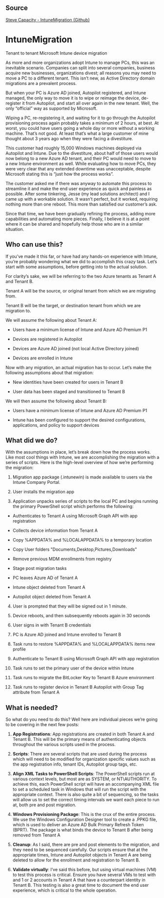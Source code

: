 ## Source
[Steve Capacity - IntuneMigration (Github)](https://github.com/stevecapacity/IntuneMigration)

# IntuneMigration

Tenant to tenant Microsoft Intune device migration

As more and more organizations adopt Intune to manage PCs, this was an inevitable scenario. Companies can split into several companies, business acquire new businesses, organizations divest; all reasons you may need to move a PC to a different tenant. This isn’t new, as Active Directory domain migrations are a prevalent process.

  

But when your PC is Azure AD joined, Autopilot registered, and Intune managed, the only way to move it is to wipe or reimage the device, de-register it from Autopilot, and start all over again in the new tenant. Well, the only “official” way as supported by Microsoft.

  

Wiping a PC, re-registering it, and waiting for it to go through the Autopilot provisioning process again probably takes a minimum of 2 hours, at best. At worst, you could have users going a whole day or more without a working machine. That’s not good. At least that’s what a large customer of mine thought about 3 years ago when they were facing a divestiture.

  

This customer had roughly 15,000 Windows machines deployed via Autopilot and Intune. Due to the divestiture, about half of those users would now belong to a new Azure AD tenant, and their PC would need to move to a new Intune environment as well. While evaluating how to move PCs, they were very clear that any extended downtime was unacceptable, despite Microsoft stating this is “just how the process works”.

  

The customer asked me if there was anyway to automate this process to streamline it and make the end user experience as quick and painless as possible. After some tinkering, Jesse (my lead solutions architect) and I came up with a workable solution. It wasn’t perfect, but it worked, requiring nothing more than one reboot. This more than satisfied our customer’s ask.

  

Since that time, we have been gradually refining the process, adding more capabilities and automating more pieces. Finally, I believe it is at a point where it can be shared and hopefully help those who are in a similar situation.

  

## Who can use this?

If you’ve made it this far, or have had any hands-on experience with Intune, you’re probably wondering what we did to accomplish this crazy task. Let’s start with some assumptions, before getting into to the actual solution.

  

For clarity’s sake, we will be referring to the two Azure tenants as Tenant A and Tenant B.

Tenant A will be the source, or original tenant from which we are migrating from.

  

Tenant B will be the target, or destination tenant from which we are migration to.

  

We will assume the following about Tenant A:

  

* Users have a minimum license of Intune and Azure AD Premium P1

* Devices are registered in Autopilot

* Devices are Azure AD joined (not local Active Directory joined)

* Devices are enrolled in Intune

  

Now with any migration, an actual migration has to occur. Let’s make the following assumptions about that migration:

  

* New identities have been created for users in Tenant B

* User data has been staged and transitioned to Tenant B

  

We will then assume the following about Tenant B:

  

* Users have a minimum license of Intune and Azure AD Premium P1

* Intune has been configured to support the desired configurations, applications, and policy to support devices

  

## What did we do?

With the assumptions in place, let’s break down how the process works. Like most cool things with Intune, we are accomplishing the migration with a series of scripts. Here is the high-level overview of how we’re performing the migration:

  

1. Migration app package (.intunewin) is made available to users via the Intune Company Portal.

2. User installs the migration app

3. Application unpacks series of scripts to the local PC and begins running the primary PowerShell script which performs the following:

* Authenticates to Tenant A using Microsoft Graph API with app registration

* Collects device information from Tenant A

* Copy %APPDATA% and %LOCALAPPDATA% to a temporary location

* Copy User folders "Documents,Desktop,Pictures,Downloads"

* Remove previous MDM enrollments from registry

* Stage post migration tasks

* PC leaves Azure AD of Tenant A

* Intune object deleted from Tenant A

* Autopilot object deleted from Tenant A

4. User is prompted that they will be signed out in 1 minute.

5. Device reboots, and then subsequently reboots again in 30 seconds

6. User signs in with Tenant B credentials

7. PC is Azure AD joined and Intune enrolled to Tenant B

8. Task runs to restore %APPDATA% and %LOCALAPPDATA% items new profile

9. Authenticate to Tenant B using Microsoft Graph API with app registration

10. Task runs to set the primary user of the device within Intune

11. Task runs to migrate the BitLocker Key to Tenant B Azure environment

12. Task runs to register device in Tenant B Autopilot with Group Tag attribute from Tenant A

  

## What is needed?

So what do you need to do this? Well here are individual pieces we’re going to be covering in the next few posts:

  

1.  **App Registrations**: App registrations are created in both Tenant A and Tenant B. This will be the primary means of authenticating objects throughout the various scripts used in the process.

2.  **Scripts**: There are several scripts that are used during the process which will need to be modified for organization specific values such as the app registration info, tenant IDs, Autopilot group tags, etc.

3.  **Align XML Tasks to PowerShell Scripts**: The PowerShell scripts run at various context levels, but most are as SYSTEM, or NT\AUTHORITY. To achieve this, each PowerShell script will have an accompanying XML file to set a scheduled task in Windows that will run the script with the appropriate context. There is also quite a bit of sequencing, so the tasks will allow us to set the correct timing intervals we want each piece to run at, both pre and post migration.

4.  **Windows Provisioning Package**: This is the crux of the entire process. We use the Windows Configuration Designer tool to create a .PPKG file, which is used to deliver an Azure AD Bulk Primary Refresh Token (BPRT). The package is what binds the device to Tenant B after being removed from Tenant A

5.  **Cleanup**: As I said, there are pre and post elements to the migration, and they need to be sequenced carefully. Our scripts ensure that at the appropriate times, Intune and Autopilot objects in Tenant A are being deleted to allow for the enrollment and registration to Tenant B.

6.  **Validate virtually**: I’ve said this before, but using virtual machines (VM) to test this process is critical. Ensure you have several VMs to test with and 1 or 2 accounts in Tenant A that have a counterpart identity in Tenant B. This testing is also a great time to document the end user experience, which is critical to the whole operation.
